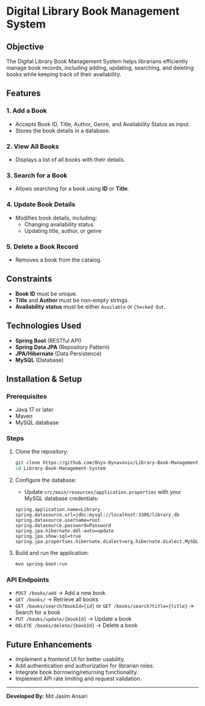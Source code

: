 # Digital Library Book Management System

## Objective
The Digital Library Book Management System helps librarians efficiently manage book records, including adding, updating, searching, and deleting books while keeping track of their availability.

## Features
### 1. Add a Book
- Accepts Book ID, Title, Author, Genre, and Availability Status as input.
- Stores the book details in a database.

### 2. View All Books
- Displays a list of all books with their details.

### 3. Search for a Book
- Allows searching for a book using **ID** or **Title**.

### 4. Update Book Details
- Modifies book details, including:
  - Changing availability status
  - Updating title, author, or genre

### 5. Delete a Book Record
- Removes a book from the catalog.

## Constraints
- **Book ID** must be unique.
- **Title** and **Author** must be non-empty strings.
- **Availability status** must be either `Available` or `Checked Out`.

## Technologies Used
- **Spring Boot** (RESTful API)
- **Spring Data JPA** (Repository Pattern)
- **JPA/Hibernate** (Data Persistence)
- **MySQL** (Database)

## Installation & Setup
### Prerequisites
- Java 17 or later
- Maven
- MySQL database

### Steps
1. Clone the repository:
   ```sh
   git clone https://github.com/Onyx-Dynavonix/Library-Book-Management-System.git
   cd Library-Book-Management-System
   ```

2. Configure the database:
   - Update `src/main/resources/application.properties` with your MySQL database credentials:
   
   ```properties
   spring.application.name=Library
   spring.datasource.url=jdbc:mysql://localhost:3306/library_db
   spring.datasource.username=root
   spring.datasource.password=Password
   spring.jpa.hibernate.ddl-auto=update
   spring.jpa.show-sql=true
   spring.jpa.properties.hibernate.dialect=org.hibernate.dialect.MySQL8Dialect
   ```

3. Build and run the application:
   ```sh
   mvn spring-boot:run
   ```

### API Endpoints
- `POST /books/add` → Add a new book
- `GET /books/` → Retrieve all books
- `GET /books/search?bookId={id}` or `GET /books/search?title={title}` → Search for a book
- `PUT /books/update/{bookId}` → Update a book
- `DELETE /books/delete/{bookId}` → Delete a book

## Future Enhancements
- Implement a frontend UI for better usability.
- Add authentication and authorization for librarian roles.
- Integrate book borrowing/returning functionality.
- Implement API rate limiting and request validation.



---
**Developed By:** Md Jasim Ansari
